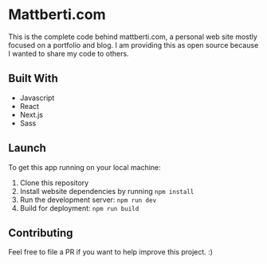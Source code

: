 # Mattberti.com

This is the complete code behind mattberti.com, a personal web site mostly focused on a portfolio and blog. I am providing this as open source because I wanted to share my code to others.

## Built With

- Javascript
- React
- Next.js
- Sass

## Launch

To get this app running on your local machine:

1. Clone this repository
2. Install website dependencies by running `npm install`
3. Run the development server: `npm run dev`
4. Build for deployment: `npm run build`

## Contributing

Feel free to file a PR if you want to help improve this project. :)